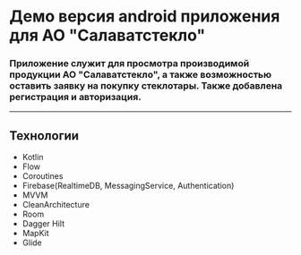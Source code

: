 # Демо версия android приложения для АО "Салаватстекло"
### Приложение служит для просмотра производимой продукции АО "Салаватстекло", а также возможностью оставить заявку на покупку стеклотары. Также добавлена регистрация и авторизация.
---
## Технологии
- Kotlin
- Flow
- Coroutines
- Firebase(RealtimeDB, MessagingService, Authentication)
- MVVM
- CleanArchitecture
- Room
- Dagger Hilt
- MapKit
- Glide
